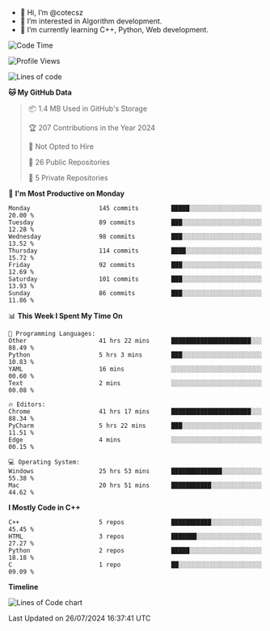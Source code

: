 - 👋 Hi, I’m @cotecsz
- 👀 I’m interested in Algorithm development.
- 🌱 I’m currently learning C++, Python, Web development.

<!---
cotecsz/cotecsz is a ✨ special ✨ repository because its `README.md` (this file) appears on your GitHub profile.
You can click the Preview link to take a look at your changes.
--->

<!--START_SECTION:waka-->
![Code Time](http://img.shields.io/badge/Code%20Time-1%2C458%20hrs%2053%20mins-blue)

![Profile Views](http://img.shields.io/badge/Profile%20Views-0-blue)

![Lines of code](https://img.shields.io/badge/From%20Hello%20World%20I%27ve%20Written-1.2%20million%20lines%20of%20code-blue)

**🐱 My GitHub Data** 

> 📦 1.4 MB Used in GitHub's Storage 
 > 
> 🏆 207 Contributions in the Year 2024
 > 
> 🚫 Not Opted to Hire
 > 
> 📜 26 Public Repositories 
 > 
> 🔑 5 Private Repositories 
 > 
📅 **I'm Most Productive on Monday** 

```text
Monday                   145 commits         █████░░░░░░░░░░░░░░░░░░░░   20.00 % 
Tuesday                  89 commits          ███░░░░░░░░░░░░░░░░░░░░░░   12.28 % 
Wednesday                98 commits          ███░░░░░░░░░░░░░░░░░░░░░░   13.52 % 
Thursday                 114 commits         ████░░░░░░░░░░░░░░░░░░░░░   15.72 % 
Friday                   92 commits          ███░░░░░░░░░░░░░░░░░░░░░░   12.69 % 
Saturday                 101 commits         ███░░░░░░░░░░░░░░░░░░░░░░   13.93 % 
Sunday                   86 commits          ███░░░░░░░░░░░░░░░░░░░░░░   11.86 % 
```


📊 **This Week I Spent My Time On** 

```text
💬 Programming Languages: 
Other                    41 hrs 22 mins      ██████████████████████░░░   88.49 % 
Python                   5 hrs 3 mins        ███░░░░░░░░░░░░░░░░░░░░░░   10.83 % 
YAML                     16 mins             ░░░░░░░░░░░░░░░░░░░░░░░░░   00.60 % 
Text                     2 mins              ░░░░░░░░░░░░░░░░░░░░░░░░░   00.08 % 

🔥 Editors: 
Chrome                   41 hrs 17 mins      ██████████████████████░░░   88.34 % 
PyCharm                  5 hrs 22 mins       ███░░░░░░░░░░░░░░░░░░░░░░   11.51 % 
Edge                     4 mins              ░░░░░░░░░░░░░░░░░░░░░░░░░   00.15 % 

💻 Operating System: 
Windows                  25 hrs 53 mins      ██████████████░░░░░░░░░░░   55.38 % 
Mac                      20 hrs 51 mins      ███████████░░░░░░░░░░░░░░   44.62 % 
```

**I Mostly Code in C++** 

```text
C++                      5 repos             ███████████░░░░░░░░░░░░░░   45.45 % 
HTML                     3 repos             ███████░░░░░░░░░░░░░░░░░░   27.27 % 
Python                   2 repos             █████░░░░░░░░░░░░░░░░░░░░   18.18 % 
C                        1 repo              ██░░░░░░░░░░░░░░░░░░░░░░░   09.09 % 
```



**Timeline**

![Lines of Code chart](https://raw.githubusercontent.com/cotecsz/cotecsz/master/assets/bar_graph.png)


 Last Updated on 26/07/2024 16:37:41 UTC
<!--END_SECTION:waka-->

